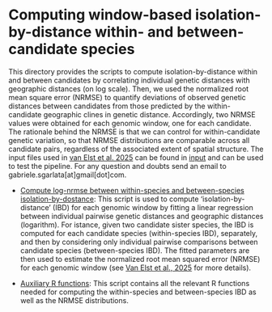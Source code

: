 
# Computing window-based isolation-by-distance within- and between- candidate species

This directory provides the scripts to compute isolation-by-distance within and between candidates by correlating individual genetic distances with geographic distances (on log scale). Then, we used the normalized root mean square error (NRMSE) to quantify deviations of observed genetic distances between candidates from those predicted by the within-candidate geographic clines in genetic distance. Accordingly, two NRMSE values were obtained for each genomic window, one for each candidate. The rationale behind the NRMSE is that we can control for within-candidate genetic variation, so that NRMSE distributions are comparable across all candidate pairs, regardless of the associated extent of spatial structure. The input files used in [van Elst et al. 2025](https://www.nature.com/articles/s41559-024-02547-w) can be found in [input](input) and can be used to test the pipeline. For any question and doubts send an email to gabriele.sgarlata[at]gmail[dot]com.

* [Compute log-nrmse between within-species and between-species isolation-by-dostance](createLOGNrmse.R): This script is used to compute ‘isolation-by-distance’ (IBD) for each genomic window by fitting a linear regression between individual pairwise genetic distances and geographic distances (logarithm). For istance, given two candidate sister species, the IBD is computed for each candidate species (within-species IBD), separately, and then by considering only individual pairwise comparisons between candidate species (between-species IBD). The fitted parameters are then used to estimate the normalized root mean squared error (NRMSE) for each genomic window (see [Van Elst et al., 2025](https://www.nature.com/articles/s41559-024-02547-w) for more details).

* [Auxiliary R functions](functions_LOGnrmse.R): This script contains all the relevant R functions needed for computing the within-species and between-species IBD as well as the NRMSE distributions.

